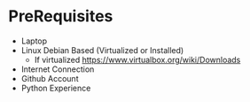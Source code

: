 PreRequisites
==

- Laptop
- Linux Debian Based (Virtualized or Installed)
  - If virtualized 
    https://www.virtualbox.org/wiki/Downloads
- Internet Connection
- Github Account
- Python Experience


